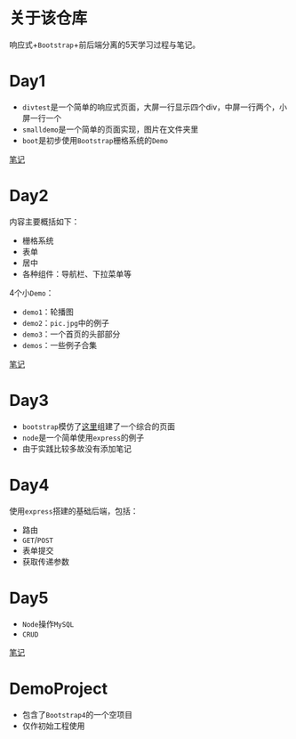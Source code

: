# 关于该仓库
响应式+`Bootstrap`+前后端分离的5天学习过程与笔记。

# Day1
- `divtest`是一个简单的响应式页面，大屏一行显示四个div，中屏一行两个，小屏一行一个
- `smalldemo`是一个简单的页面实现，图片在文件夹里
- `boot`是初步使用`Bootstrap`栅格系统的`Demo`

[笔记](https://github.com/2293736867/WebFrontendFiveDaysLearningNotes/blob/master/Day1/Notes.md)

# Day2
内容主要概括如下：

- 栅格系统
- 表单
- 居中
- 各种组件：导航栏、下拉菜单等

4个小`Demo`：

- `demo1`：轮播图
- `demo2`：`pic.jpg`中的例子
- `demo3`：一个首页的头部部分
- `demos`：一些例子合集

[笔记](https://github.com/2293736867/WebFrontendFiveDaysLearningNotes/blob/master/Day2/notes.md)

# Day3

- `bootstrap`模仿了[这里](http://doc.canglaoshi.org/tstore_v1/web/index.html)组建了一个综合的页面
- `node`是一个简单使用`express`的例子
- 由于实践比较多故没有添加笔记

# Day4
使用`express`搭建的基础后端，包括：

- 路由
- `GET`/`POST`
- 表单提交
- 获取传递参数

# Day5

- `Node`操作`MySQL`
- `CRUD`

[笔记](https://github.com/2293736867/WebFrontendFiveDaysLearningNotes/blob/master/Day5/README.md)

# DemoProject

- 包含了`Bootstrap4`的一个空项目
- 仅作初始工程使用
